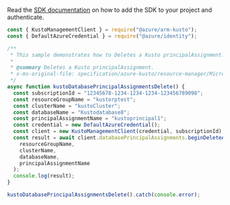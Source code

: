 Read the [SDK documentation](https://github.com/Azure/azure-sdk-for-js/blob/%40azure%2Farm-kusto_7.1.1/sdk/kusto/arm-kusto/README.md) on how to add the SDK to your project and authenticate.

```javascript
const { KustoManagementClient } = require("@azure/arm-kusto");
const { DefaultAzureCredential } = require("@azure/identity");

/**
 * This sample demonstrates how to Deletes a Kusto principalAssignment.
 *
 * @summary Deletes a Kusto principalAssignment.
 * x-ms-original-file: specification/azure-kusto/resource-manager/Microsoft.Kusto/stable/2022-02-01/examples/KustoDatabasePrincipalAssignmentsDelete.json
 */
async function kustoDatabasePrincipalAssignmentsDelete() {
  const subscriptionId = "12345678-1234-1234-1234-123456789098";
  const resourceGroupName = "kustorptest";
  const clusterName = "kustoCluster";
  const databaseName = "Kustodatabase8";
  const principalAssignmentName = "kustoprincipal1";
  const credential = new DefaultAzureCredential();
  const client = new KustoManagementClient(credential, subscriptionId);
  const result = await client.databasePrincipalAssignments.beginDeleteAndWait(
    resourceGroupName,
    clusterName,
    databaseName,
    principalAssignmentName
  );
  console.log(result);
}

kustoDatabasePrincipalAssignmentsDelete().catch(console.error);
```

